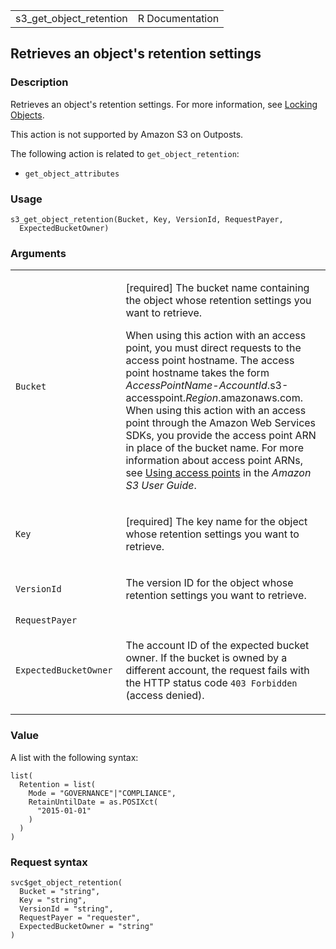 <table style="width: 100%;">
<tbody>
<tr class="odd">
<td>s3_get_object_retention</td>
<td style="text-align: right;">R Documentation</td>
</tr>
</tbody>
</table>

## Retrieves an object's retention settings

### Description

Retrieves an object's retention settings. For more information, see
[Locking
Objects](https://docs.aws.amazon.com/AmazonS3/latest/userguide/object-lock.html).

This action is not supported by Amazon S3 on Outposts.

The following action is related to `get_object_retention`:

-   `get_object_attributes`

### Usage

    s3_get_object_retention(Bucket, Key, VersionId, RequestPayer,
      ExpectedBucketOwner)

### Arguments

<table>
<colgroup>
<col style="width: 35%" />
<col style="width: 65%" />
</colgroup>
<tbody>
<tr class="odd">
<td><code id="s3_get_object_retention_:_Bucket">Bucket</code></td>
<td><p>[required] The bucket name containing the object whose retention
settings you want to retrieve.</p>
<p>When using this action with an access point, you must direct requests
to the access point hostname. The access point hostname takes the form
<em>AccessPointName</em>-<em>AccountId</em>.s3-accesspoint.<em>Region</em>.amazonaws.com.
When using this action with an access point through the Amazon Web
Services SDKs, you provide the access point ARN in place of the bucket
name. For more information about access point ARNs, see <a
href="https://docs.aws.amazon.com/AmazonS3/latest/userguide/using-access-points.html">Using
access points</a> in the <em>Amazon S3 User Guide</em>.</p></td>
</tr>
<tr class="even">
<td><code id="s3_get_object_retention_:_Key">Key</code></td>
<td><p>[required] The key name for the object whose retention settings
you want to retrieve.</p></td>
</tr>
<tr class="odd">
<td><code id="s3_get_object_retention_:_VersionId">VersionId</code></td>
<td><p>The version ID for the object whose retention settings you want
to retrieve.</p></td>
</tr>
<tr class="even">
<td><code
id="s3_get_object_retention_:_RequestPayer">RequestPayer</code></td>
<td></td>
</tr>
<tr class="odd">
<td><code
id="s3_get_object_retention_:_ExpectedBucketOwner">ExpectedBucketOwner</code></td>
<td><p>The account ID of the expected bucket owner. If the bucket is
owned by a different account, the request fails with the HTTP status
code <code style="white-space: pre;">⁠403 Forbidden⁠</code> (access
denied).</p></td>
</tr>
</tbody>
</table>

### Value

A list with the following syntax:

    list(
      Retention = list(
        Mode = "GOVERNANCE"|"COMPLIANCE",
        RetainUntilDate = as.POSIXct(
          "2015-01-01"
        )
      )
    )

### Request syntax

    svc$get_object_retention(
      Bucket = "string",
      Key = "string",
      VersionId = "string",
      RequestPayer = "requester",
      ExpectedBucketOwner = "string"
    )

